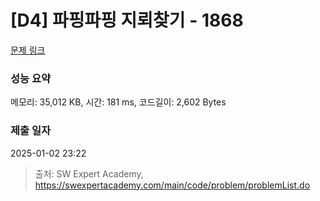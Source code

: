 # [D4] 파핑파핑 지뢰찾기 - 1868 

[문제 링크](https://swexpertacademy.com/main/code/problem/problemDetail.do?contestProbId=AV5LwsHaD1MDFAXc) 

### 성능 요약

메모리: 35,012 KB, 시간: 181 ms, 코드길이: 2,602 Bytes

### 제출 일자

2025-01-02 23:22



> 출처: SW Expert Academy, https://swexpertacademy.com/main/code/problem/problemList.do